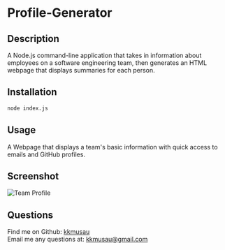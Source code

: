 # Profile-Generator

## Description
A Node.js command-line application that takes in information about employees on a software engineering team, then generates an HTML webpage that displays summaries for each person.

## Installation
```bash
node index.js
```

## Usage
A Webpage that displays a team's basic information with quick access to emails and GitHub profiles.

## Screenshot
![Team Profile](https://user-images.githubusercontent.com/101844445/174508297-30e516df-5bcf-4fc2-85b7-e4178c5b6efa.png)

  ## Questions
  Find me on Github: [kkmusau](https://github.com/kkmusau)
  </br>
  Email me any questions at: kkmusau@gmail.com
 </br>

